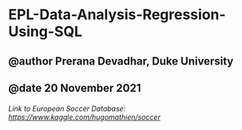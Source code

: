 # EPL-Data-Analysis-Regression-Using-SQL
##   @author Prerana Devadhar, Duke University   
##   @date 20 November 2021 
######   Link to European Soccer Database: https://www.kaggle.com/hugomathien/soccer
